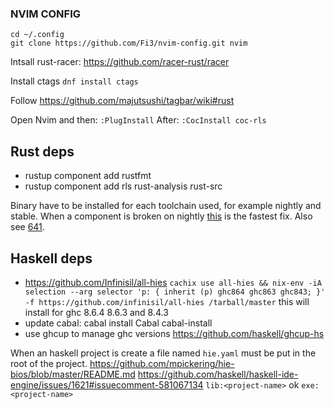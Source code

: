 ### NVIM CONFIG

```
cd ~/.config
git clone https://github.com/Fi3/nvim-config.git nvim
```

Intsall rust-racer: https://github.com/racer-rust/racer

Install ctags `dnf install ctags`

Follow https://github.com/majutsushi/tagbar/wiki#rust

Open Nvim and then: `:PlugInstall`
After: `:CocInstall coc-rls`

## Rust deps

* rustup component add rustfmt
* rustup component add rls rust-analysis rust-src

Binary have to be installed for each toolchain used, for example nightly and stable.
When a component is broken on nightly [this](https://github.com/rust-lang/rls#error-component-rls-is-unavailable-for-download-nightly) is the fastest fix. Also see [641](https://github.com/rust-lang/rls/issues/641).

## Haskell deps

* https://github.com/Infinisil/all-hies  `cachix use all-hies && nix-env -iA selection --arg selector 'p: { inherit (p) ghc864 ghc863 ghc843; }' -f https://github.com/infinisil/all-hies /tarball/master` this will install for ghc 8.6.4 8.6.3 and 8.4.3
* update cabal: cabal install Cabal cabal-install
* use ghcup to manage ghc versions https://github.com/haskell/ghcup-hs

When an haskell project is create a file named `hie.yaml` must be put in the root of the project.
https://github.com/mpickering/hie-bios/blob/master/README.md
https://github.com/haskell/haskell-ide-engine/issues/1621#issuecomment-581067134
`lib:<project-name>` ok `exe:<project-name>`
